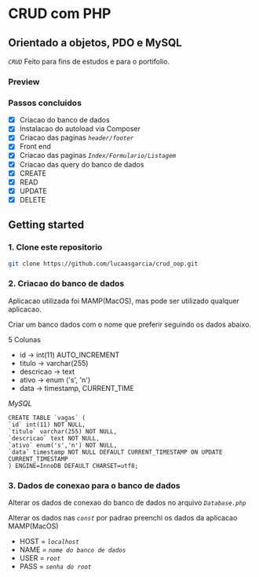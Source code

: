 # CRUD com PHP

## Orientado a objetos, PDO e MySQL

*`CRUD`* Feito para fins de estudos e para o portifolio.



### Preview

### Passos concluidos

- [x] Criacao do banco de dados
- [x] Instalacao do autoload via Composer
- [x] Criacao das paginas *`header/footer`*
- [x] Front end 
- [x] Criacao das paginas *`Index/Formulario/Listagem`* 
- [x] Criacao das query do banco de dados
- [x] CREATE
- [x] READ
- [x] UPDATE
- [x] DELETE

## Getting started

### 1. Clone este repositorio

```bash
git clone https://github.com/lucaasgarcia/crud_oop.git
```

### 2. Criacao do banco de dados

Aplicacao utilizada foi MAMP(MacOS), mas pode ser utilizado 
qualquer aplicacao.

Criar um banco dados com o nome que preferir seguindo os dados abaixo.

5 Colunas

* id -> int(11) AUTO_INCREMENT
* titulo -> varchar(255)
* descricao -> text
* ativo -> enum ('s', 'n')
* data -> timestamp, CURRENT_TIME


*MySQL*
```
CREATE TABLE `vagas` (
`id` int(11) NOT NULL,
`titulo` varchar(255) NOT NULL,
`descricao` text NOT NULL,
`ativo` enum('s','n') NOT NULL,
`data` timestamp NOT NULL DEFAULT CURRENT_TIMESTAMP ON UPDATE CURRENT_TIMESTAMP
) ENGINE=InnoDB DEFAULT CHARSET=utf8;
```

### 3. Dados de conexao para o banco de dados

Alterar os dados de conexao do banco de dados no arquivo *`Database.php`*

Alterar os dados nas *`const`* por padrao preenchi os dados da aplicacao MAMP(MacOS)<br>

 * HOST = *`localhost`*
 * NAME = *`nome do banco de dados`*
 * USER = *`root`*
 * PASS = *`senha do root`*




